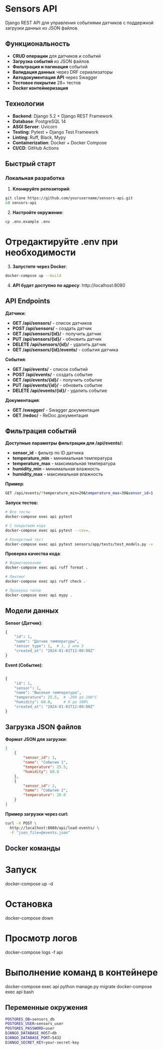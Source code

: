 # Sensors API

Django REST API для управления событиями датчиков с поддержкой загрузки данных из JSON файлов.

## Функциональность

- **CRUD операции** для датчиков и событий
- **Загрузка событий** из JSON файлов
- **Фильтрация и пагинация** событий
- **Валидация данных** через DRF сериализаторы
- **Автодокументация API** через Swagger
- **Тестовое покрытие** 28+ тестов
- **Docker контейнеризация**

## Технологии

- **Backend**: Django 5.2 + Django REST Framework
- **Database**: PostgreSQL 14
- **ASGI Server**: Uvicorn
- **Testing**: Pytest + Django Test Framework
- **Linting**: Ruff, Black, Mypy
- **Containerization**: Docker + Docker Compose
- **CI/CD**: GitHub Actions

## Быстрый старт

### Локальная разработка

1. **Клонируйте репозиторий**:
```bash
git clone https://github.com/yourusername/sensors-api.git
cd sensors-api
```

2. **Настройте окружение**:
```bash
cp .env.example .env
```
# Отредактируйте .env при необходимости

3. **Запустите через Docker**:
```bash
docker-compose up --build
```

4. **API будет доступно по адресу**: 
http://localhost:8080


## API Endpoints
**Датчики**:
- **GET /api/sensors/** - список датчиков
- **POST /api/sensors/** - создать датчик
- **GET /api/sensors/{id}/** - получить датчик
- **PUT /api/sensors/{id}/** - обновить датчик
- **DELETE /api/sensors/{id}/** - удалить датчик
- **GET /api/sensors/{id}/events/** - события датчика

**События**:
- **GET /api/events/** - список событий
- **POST /api/events/** - создать событие
- **GET /api/events/{id}/** - получить событие
- **PUT /api/events/{id}/** - обновить событие
- **DELETE /api/events/{id}/** - удалить событие

**Документация**:

- **GET /swagger/** - Swagger документация
- **GET /redoc/** - ReDoc документация


## Фильтрация событий
**Доступные параметры фильтрации для /api/events/:**

- **sensor_id** - фильтр по ID датчика
- **temperature_min** - минимальная температура
- **temperature_max** - максимальная температура
- **humidity_min** - минимальная влажность
- **humidity_max** - максимальная влажность

**Пример**:
```bash
GET /api/events/?temperature_min=20&temperature_max=30&sensor_id=1
```

**Запуск тестов:**
```bash
# Все тесты
docker-compose exec api pytest

# С покрытием кода
docker-compose exec api pytest --cov=.

# Конкретный тест
docker-compose exec api pytest sensors/app/tests/test_models.py -v
```

**Проверка качества кода**:
```bash
# Форматирование
docker-compose exec api ruff format .

# Линтинг
docker-compose exec api ruff check .

# Проверка типов
docker-compose exec api mypy .
```

## Модели данных

**Sensor (Датчик)**:

```python
{
    "id": 1,
    "name": "Датчик температуры",
    "sensor_type": 1,  # 1, 2 или 3
    "created_at": "2024-01-01T12:00:00Z"
}
```

**Event (Событие)**:
```python

{
    "id": 1,
    "sensor": 1,
    "name": "Высокая температура",
    "temperature": 25.5,  # -200 до 200°C
    "humidity": 60.0,     # 0 до 100%
    "created_at": "2024-01-01T12:00:00Z"
}
```


## Загрузка JSON файлов

**Формат JSON для загрузки:**
```json
[
    {
        "sensor_id": 1,
        "name": "Событие 1",
        "temperature": 25.5,
        "humidity": 60.0
    },
    {
        "sensor_id": 2,
        "name": "Событие 2", 
        "temperature": 20.0
    }
]
```

**Пример загрузки через curl:**
```bash
curl -X POST \
  http://localhost:8080/api/load-events/ \
  -F "json_file=@events.json"
```

## Docker команды

# Запуск
docker-compose up -d

# Остановка
docker-compose down

# Просмотр логов
docker-compose logs -f api

# Выполнение команд в контейнере
docker-compose exec api python manage.py migrate
docker-compose exec api bash


## Переменные окружения

```bash
POSTGRES_DB=sensors_db
POSTGRES_USER=sensors_user
POSTGRES_PASSWORD=user
DJANGO_DATABASE_HOST=db
DJANGO_DATABASE_PORT=5432
DJANGO_SECRET_KEY=your-secret-key
```